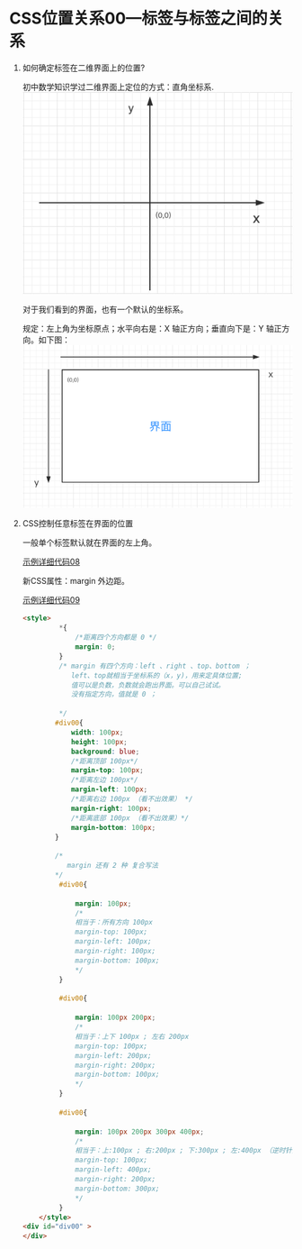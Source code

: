# CSS位置关系00—标签与标签之间的关系

1. 如何确定标签在二维界面上的位置?

   初中数学知识学过二维界面上定位的方式：直角坐标系.
   ![](代码相关/imgs/zbx.png)

   对于我们看到的界面，也有一个默认的坐标系。

   规定：左上角为坐标原点；水平向右是：X 轴正方向；垂直向下是：Y 轴正方向。如下图：
   ![](代码相关/imgs/jm.png)
   
2. CSS控制任意标签在界面的位置

   一般单个标签默认就在界面的左上角。

   [示例详细代码08](代码相关/demo08.html)

   新CSS属性：margin  外边距。

   [示例详细代码09](代码相关/demo09.html)

   ```html
   <style>
            *{
                /*距离四个方向都是 0 */
                margin: 0;
            }
            /* margin 有四个方向：left 、right 、top、bottom ；
               left、top就相当于坐标系的（x，y)，用来定具体位置;
               值可以是负数，负数就会跑出界面。可以自己试试。
               没有指定方向，值就是 0 ；
   
            */
           #div00{
               width: 100px;
               height: 100px;
               background: blue;
               /*距离顶部 100px*/
               margin-top: 100px;
               /*距离左边 100px*/
               margin-left: 100px;
               /*距离右边 100px （看不出效果） */
               margin-right: 100px;
               /*距离底部 100px （看不出效果）*/
               margin-bottom: 100px;
           }
   
           /*
              margin 还有 2 种 复合写法
           */
            #div00{
   
                margin: 100px;
                /*
                相当于：所有方向 100px
                margin-top: 100px;
                margin-left: 100px;
                margin-right: 100px;
                margin-bottom: 100px;
                */
            }
   
            #div00{
   
                margin: 100px 200px;
                /*
                相当于：上下 100px ; 左右 200px
                margin-top: 100px;
                margin-left: 200px;
                margin-right: 200px;
                margin-bottom: 100px;
                */
            }
   
            #div00{
   
                margin: 100px 200px 300px 400px;
                /*
                相当于：上:100px ; 右:200px ; 下:300px ; 左:400px （逆时针）
                margin-top: 100px;
                margin-left: 400px;
                margin-right: 200px;
                margin-bottom: 300px;
                */
            }
       </style>    
   <div id="div00" >
   </div>
   ```

   

